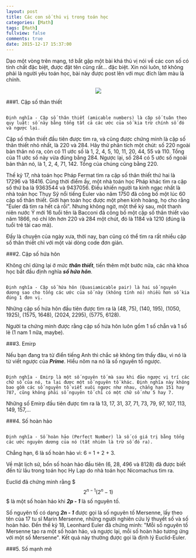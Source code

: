 ```yaml
---
layout: post
title: Các con số thú vị trong toán học
categories: [Math]
tags: [Math]
fullview: false
comments: true
date: 2015-12-17 15:37:00
---
```


Dạo một vòng trên mạng, tớ bắt gặp một bài khá thú vị nói về các con số có tính chất đặc biệt, được đặt tên cũng rất... đặc biệt. Xin nói luôn, tớ không phải là người yêu toán học, bài này được post lên với mục đích làm màu là chính.

<div align="center"><img src="https://cloud.githubusercontent.com/assets/5568988/11865676/247687b0-a4d8-11e5-994e-408c3baed778.PNG"></div>

###1. Cặp số thân thiết

```

Định nghĩa - Cặp số thân thiết (amicable numbers) là cặp số tuân theo quy luật: số này bằng tổng tất cả các ước của số kia trừ chính số đó và ngược lại.

```

Cặp số thân thiết đầu tiên được tìm ra, và cũng được chứng minh là cặp số thân thiết nhỏ nhất, là 220 và 284. Hãy thử phân tích một chút: số 220 ngoài bản thân nó ra, còn có 11 ước số là 1, 2, 4, 5, 10, 11, 20, 44, 55 và 110. Tổng của 11 ước số này vừa đúng bằng 284. Ngược lại, số 284 có 5 ước số ngoài bản thân nó, là 1, 2, 4, 71, 142. Tổng của chúng cũng bằng 220.

Thế kỷ 17, nhà toán học Pháp Fermat tìm ra cặp số thân thiết thứ hai là 17296 và 18416. Cũng thời điểm ấy, một nhà toán học Pháp khác tìm ra cặp số thứ ba là 9363544 và 9437056. Điều khiến người ta kinh ngạc nhất là nhà toán học Thụy Sỹ nổi tiếng Euler vào năm 1750 đã công bố một lúc 60 cặp số thân thiết. Giới hạn toán học được một phen kinh hoàng, họ cho rằng  "Euler đã tìm ra hết cả rồi". Nhưng không ngờ, một thế kỷ sau, một thanh niên nước Ý mới 16 tuổi tên là Bacconi đã công bố một cặp số thân thiết vào năm 1866, nó chỉ lớn hơn 220 và 284 một chút, đó là 1184 và 1210 (đúng là tuổi trẻ tài cao mà).

Đấy là chuyện của ngày xưa, thời nay, bạn cũng có thể tìm ra rất nhiều cặp số thân thiết chỉ với một vài dòng code đơn giản.

###2. Cặp số hứa hôn

Không chỉ dừng lại ở mức ***thân thiết***, tiến thêm một bước nữa, các nhà khoa học bắt đầu định nghĩa ***số hứa hôn***.

```

Định nghĩa - Cặp số hứa hôn (Quasiamicable pair) là hai số nguyên dương sao cho tổng các ước của số này (không tính nó) nhiều hơn số kia đúng 1 đơn vị.

```

Những cặp số hứa hôn đầu tiên được tìm ra là (48, 75), (140, 195), (1050, 1925), (1575, 1648), (2024, 2295), (5775, 6128).

Người ta chứng minh được rằng cặp số hứa hôn luôn gồm 1 số chẵn và 1 số lẻ (1 nam 1 nữa, maybe).

###3. Emirp

Nếu bạn đang tra từ điển tiếng Anh thì chắc sẽ không tìm thấy đâu, vì nó là từ viết ngược của ***Prime***. Hiểu nôm na nó là số nguyên tố ngược.

```

Định nghĩa - Emirp là một số nguyên tố mà sau khi đảo ngược vị trí các chữ số của nó, ta lại được một số nguyên tố khác. Định nghĩa này không bao gồm các số nguyên tố viết xuôi ngược như nhau, chẳng hạn 151 hay 787, cũng không phải số nguyên tố chỉ có một chữ số như 5 hay 7.

```

Những số Emirp đầu tiên được tìm ra là 13, 17, 31, 37, 71, 73, 79, 97, 107, 113, 149, 157,...

###4. Số hoàn hảo

```

Định nghĩa - Số hoàn hảo (Perfect Number) là số có giá trị bằng tổng các ước nguyên dương của nó (tất nhiên là trừ số đó ra).

```

Chẳng hạn, 6 là số hoàn hảo vì: 6 = 1 + 2 + 3.

Về mặt lịch sử, bốn số hoàn hảo đầu tiên (6, 28, 496 và 8128) đã được biết đến từ lâu trong toán học Hy Lạp do nhà toán học Nicomachus tìm ra.

Euclid đã chứng minh rằng $$$2^{n-1}(2^n - 1)$$$ là một số hoàn hảo khi ***2p - 1*** là số nguyên tố.

Số nguyên tố có dạng ***2n - 1*** được gọi là số nguyên tố Mersenne, lấy theo tên của 17 tu sĩ Marin Mersenne, những người nghiên cứu lý thuyết số và số hoàn hảo. Đến thế kỷ 18, Leonhard Euler đã chứng minh: "Mỗi số nguyên tố Mersenne tạo ra một số hoàn hảo, và ngược lại, mỗi số hoàn hảo tương ứng với một số Mersenne". Kết quả này thường được gọi là định lý Euclid-Euler.

###5. Số mạnh mẽ




